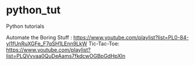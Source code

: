 # python_tut
Python tutorials


Automate the Boring Stuff : https://www.youtube.com/playlist?list=PL0-84-yl1fUnRuXGFe_F7qSH1LEnn9LkW
Tic-Tac-Toe: https://www.youtube.com/playlist?list=PLQVvvaa0QuDeAams7fkdcwOGBpGdHpXln
